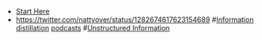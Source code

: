 - [Start Here](<Start Here.md>)
- https://twitter.com/nattyover/status/1282674617623154689 #[Information distillation](<Information distillation.md>) [podcasts](<podcasts.md>) #[Unstructured Information](<Unstructured Information.md>) 
